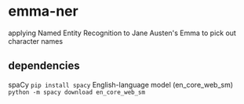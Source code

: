 # emma-ner
applying Named Entity Recognition to Jane Austen's Emma to pick out character names

## dependencies
spaCy
`pip install spacy`
English-language model (en_core_web_sm)
`python -m spacy download en_core_web_sm`